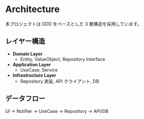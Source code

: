 # Architecture

本プロジェクトは DDD をベースとした 3 層構造を採用しています。

## レイヤー構造
- **Domain Layer**
  - Entity, ValueObject, Repository Interface
- **Application Layer**
  - UseCase, Service
- **Infrastructure Layer**
  - Repository 実装, API クライアント, DB

## データフロー
UI → Notifier → UseCase → Repository → API/DB
